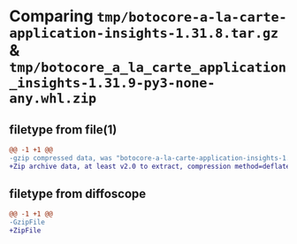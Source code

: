 # Comparing `tmp/botocore-a-la-carte-application-insights-1.31.8.tar.gz` & `tmp/botocore_a_la_carte_application_insights-1.31.9-py3-none-any.whl.zip`

## filetype from file(1)

```diff
@@ -1 +1 @@
-gzip compressed data, was "botocore-a-la-carte-application-insights-1.31.8.tar", last modified: Fri Jul 21 01:21:15 2023, max compression
+Zip archive data, at least v2.0 to extract, compression method=deflate
```

## filetype from diffoscope

```diff
@@ -1 +1 @@
-GzipFile
+ZipFile
```

